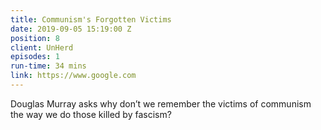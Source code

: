 ```yaml
---
title: Communism's Forgotten Victims
date: 2019-09-05 15:19:00 Z
position: 8
client: UnHerd
episodes: 1
run-time: 34 mins
link: https://www.google.com
---
```


Douglas Murray asks why don’t we remember the victims of communism the way we do those killed by fascism?